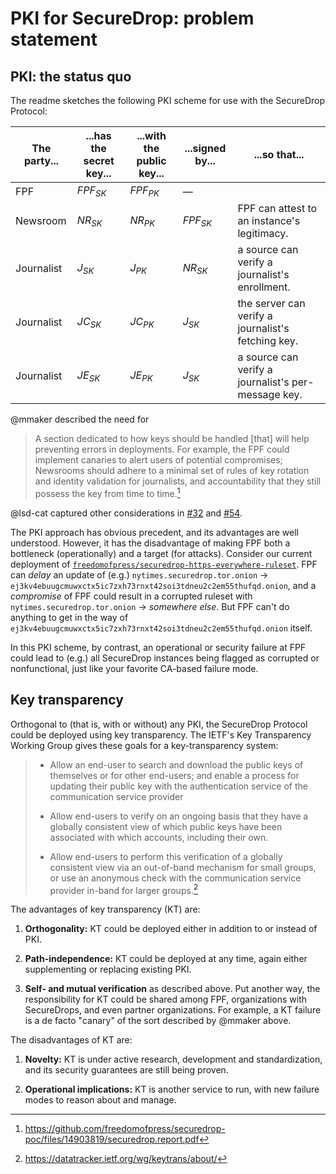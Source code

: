 # PKI for SecureDrop: problem statement

## PKI: the status quo

The readme sketches the following PKI scheme for use with the SecureDrop Protocol:

| The party... | ...has the secret key... | ...with the public key... | ...signed by...    | ...so that...                                       |
| ------------ | ------------------------ | ------------------------- | ------------------ | --------------------------------------------------- |
| FPF          | _FPF<sub>SK</sub>_       | _FPF<sub>PK<sub>_         | —                  |
| Newsroom     | _NR<sub>SK</sub>_        | _NR<sub>PK</sub>_         | _FPF<sub>SK</sub>_ | FPF can attest to an instance's legitimacy.         |
| Journalist   | _J<sub>SK</sub>_         | _J<sub>PK</sub>_          | _NR<sub>SK</sub>_  | a source can verify a journalist's enrollment.      |
| Journalist   | _JC<sub>SK</sub>_        | _JC<sub>PK</sub>_         | _J<sub>SK</sub>_   | the server can verify a journalist's fetching key.  |
| Journalist   | _JE<sub>SK</sub>_        | _JE<sub>PK</sub>_         | _J<sub>SK</sub>_   | a source can verify a journalist's per-message key. |

@mmaker described the need for

> A section dedicated to how keys should be handled [that] will help preventing
> errors in deployments. For example, the FPF could implement canaries to alert
> users of potential compromises; Newsrooms should adhere to a minimal set of
> rules of key rotation and identity validation for journalists, and
> accountability that they still possess the key from time to time.[^1]

@lsd-cat captured other considerations in [#32] and [#54].

The PKI approach has obvious precedent, and its advantages are well understood.
However, it has the disadvantage of making FPF both a bottleneck (operationally)
and a target (for attacks). Consider our current deployment of
[`freedomofpress/securedrop-https-everywhere-ruleset`][sdher]. FPF can _delay_
an update of (e.g.) `nytimes.securedrop.tor.onion` →
`ej3kv4ebuugcmuwxctx5ic7zxh73rnxt42soi3tdneu2c2em55thufqd.onion`, and a
_compromise_ of FPF could result in a corrupted ruleset with
`nytimes.securedrop.tor.onion` → _somewhere else_. But FPF can't do anything to
get in the way of
`ej3kv4ebuugcmuwxctx5ic7zxh73rnxt42soi3tdneu2c2em55thufqd.onion` itself.

In this PKI scheme, by contrast, an operational or security failure at FPF could
lead to (e.g.) all SecureDrop instances being flagged as corrupted or
nonfunctional, just like your favorite CA-based failure mode.

## Key transparency

Orthogonal to (that is, with or without) any PKI, the SecureDrop Protocol could
be deployed using key transparency. The IETF's Key Transparency Working Group
gives these goals for a key-transparency system:

> - Allow an end-user to search and download the public keys of themselves or
>   for other end-users; and enable a process for updating their public key with the
>   authentication service of the communication service provider
>
> - Allow end-users to verify on an ongoing basis that they have a globally
>   consistent view of which public keys have been associated with which accounts,
>   including their own.
>
> - Allow end-users to perform this verification of a globally consistent view
>   via an out-of-band mechanism for small groups, or use an anonymous check with
>   the communication service provider in-band for larger groups.[^2]

The advantages of key transparency (KT) are:

1. **Orthogonality:** KT could be deployed either in addition to or instead of PKI.

2. **Path-independence:** KT could be deployed at any time, again either
   supplementing or replacing existing PKI.

3. **Self- and mutual verification** as described above. Put another way, the
   responsibility for KT could be shared among FPF, organizations with SecureDrops,
   and even partner organizations. For example, a KT failure is a de facto
   "canary" of the sort described by @mmaker above.

The disadvantages of KT are:

1. **Novelty:** KT is under active research, development and standardization,
   and its security guarantees are still being proven.

2. **Operational implications:** KT is another service to run, with new failure
   modes to reason about and manage.

[^1]: https://github.com/freedomofpress/securedrop-poc/files/14903819/securedrop.report.pdf
[^2]: https://datatracker.ietf.org/wg/keytrans/about/

[#32]: https://github.com/freedomofpress/securedrop-protocol/issues/32
[#54]: https://github.com/freedomofpress/securedrop-protocol/issues/54
[sdher]: https://github.com/freedomofpress/securedrop-https-everywhere-ruleset
